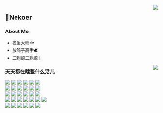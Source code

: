 <a href="https://github.com/anuraghazra/github-readme-stats">
  <img align="right" src="https://github-readme-stats.vercel.app/api?username=Nekoer&show_icons=true&hide_border=true&include_all_commits_disable=false&custom_title=牧瀬くりす最高だ！！！&count_private=true">
</a>

## 🌱Nekoer
### About Me
- 摸鱼大师🐟
- 放鸽子高手🕊
- 二刺螈二刺螈！

<a href=#>
  <img align="right" src="https://github-readme-stats.vercel.app/api/top-langs/?username=Nekoer&layout=compact&hide_border=true">
</a>

### 天天都在瞎整什么活儿

![](https://img.shields.io/badge/-kotlin-3776ab?style=flat-square&logo=kotlin&logoColor=green)
![](https://img.shields.io/badge/-kotlin-3776ab?style=flat-square&logo=kotlin&logoColor=green)
![](https://img.shields.io/badge/-kotlin-3776ab?style=flat-square&logo=kotlin&logoColor=green)
![](https://img.shields.io/badge/-kotlin-3776ab?style=flat-square&logo=kotlin&logoColor=green)
![](https://img.shields.io/badge/-kotlin-3776ab?style=flat-square&logo=kotlin&logoColor=green)
![](https://img.shields.io/badge/-kotlin-3776ab?style=flat-square&logo=kotlin&logoColor=green)
<br>
![](https://img.shields.io/badge/-HTML5-e34f26?style=flat-square&logo=HTML5&logoColor=fff)
![](https://img.shields.io/badge/-HTML5-e34f26?style=flat-square&logo=HTML5&logoColor=fff)
![](https://img.shields.io/badge/-HTML5-e34f26?style=flat-square&logo=HTML5&logoColor=fff)
![](https://img.shields.io/badge/-HTML5-e34f26?style=flat-square&logo=HTML5&logoColor=fff)
![](https://img.shields.io/badge/-HTML5-e34f26?style=flat-square&logo=HTML5&logoColor=fff)
![](https://img.shields.io/badge/-HTML5-e34f26?style=flat-square&logo=HTML5&logoColor=fff)
<br>
![](https://img.shields.io/badge/-Vue.js-e34f26?style=flat-square&logo=javascript&logoColor=fff)
![](https://img.shields.io/badge/-Vue.js-e34f26?style=flat-square&logo=javascript&logoColor=fff)
![](https://img.shields.io/badge/-Vue.js-e34f26?style=flat-square&logo=javascript&logoColor=fff)
![](https://img.shields.io/badge/-Vue.js-e34f26?style=flat-square&logo=javascript&logoColor=fff)
![](https://img.shields.io/badge/-Vue.js-e34f26?style=flat-square&logo=javascript&logoColor=fff)
![](https://img.shields.io/badge/-Vue.js-e34f26?style=flat-square&logo=javascript&logoColor=fff)
<br>
![](https://img.shields.io/badge/-Java-ce0000?style=flat-square&logo=Java&logoColor=fff)
![](https://img.shields.io/badge/-Java-ce0000?style=flat-square&logo=Java&logoColor=fff)
![](https://img.shields.io/badge/-Java-ce0000?style=flat-square&logo=Java&logoColor=fff)
![](https://img.shields.io/badge/-Java-ce0000?style=flat-square&logo=Java&logoColor=fff)
![](https://img.shields.io/badge/-Java-ce0000?style=flat-square&logo=Java&logoColor=fff)
![](https://img.shields.io/badge/-Java-ce0000?style=flat-square&logo=Java&logoColor=fff)
![](https://img.shields.io/badge/-Java-ce0000?style=flat-square&logo=Java&logoColor=fff)
<br>
![](https://img.shields.io/badge/-kotlin-3776ab?style=flat-square&logo=kotlin&logoColor=green)
![](https://img.shields.io/badge/-kotlin-3776ab?style=flat-square&logo=kotlin&logoColor=green)
![](https://img.shields.io/badge/-kotlin-3776ab?style=flat-square&logo=kotlin&logoColor=green)
![](https://img.shields.io/badge/-kotlin-3776ab?style=flat-square&logo=kotlin&logoColor=green)
![](https://img.shields.io/badge/-kotlin-3776ab?style=flat-square&logo=kotlin&logoColor=green)
![](https://img.shields.io/badge/-kotlin-3776ab?style=flat-square&logo=kotlin&logoColor=green)
